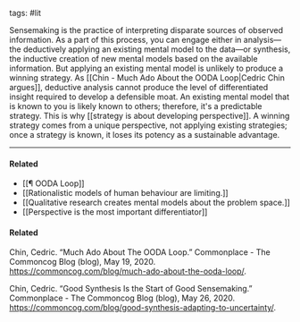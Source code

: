tags: #lit 

Sensemaking is the practice of interpreting disparate sources of observed information. As a part of this process, you can engage either in analysis—the deductively applying an existing mental model to the data—or synthesis, the inductive creation of new mental models based on the available information. But applying an existing mental model is unlikely to produce a winning strategy. As [[Chin - Much Ado About the OODA Loop|Cedric Chin argues]], deductive analysis cannot produce the level of differentiated insight required to develop a defensible moat. An existing mental model that is known to you is likely known to others; therefore, it's a predictable strategy. This is why [[strategy is about developing perspective]]. A winning strategy comes from a unique perspective, not applying existing strategies; once a strategy is known, it loses its potency as a sustainable advantage.

--- 
#### Related
- [[¶ OODA Loop]]
- [[Rationalistic models of human behaviour are limiting.]]
- [[Qualitative research creates mental models about the problem space.]]
- [[Perspective is the most important differentiator]]

#### Related
Chin, Cedric. “Much Ado About The OODA Loop.” Commonplace - The Commoncog Blog (blog), May 19, 2020. https://commoncog.com/blog/much-ado-about-the-ooda-loop/.

Chin, Cedric. “Good Synthesis Is the Start of Good Sensemaking.” Commonplace - The Commoncog Blog (blog), May 26, 2020. https://commoncog.com/blog/good-synthesis-adapting-to-uncertainty/.
